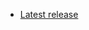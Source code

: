  - [Latest release](https://github.com/BelegCuthalion/stl/releases/latest/download/spacetime-logics.pdf)
